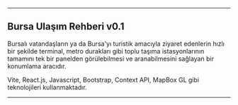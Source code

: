 -----------------------
Bursa Ulaşım Rehberi v0.1
-----------------------
Bursalı vatandaşların ya da Bursa'yı turistik amacıyla ziyaret edenlerin
hızlı bir şekilde terminal, metro durakları gibi toplu taşıma istasyonlarının tamamını tek bir
panelden görülebilmesi ve aranabilmesini sağlayan bir konumlama aracıdır.

Vite, React.js, Javascript, Bootstrap, Context API, MapBox GL gibi teknolojileri kullanmaktadır.

-----------------------


